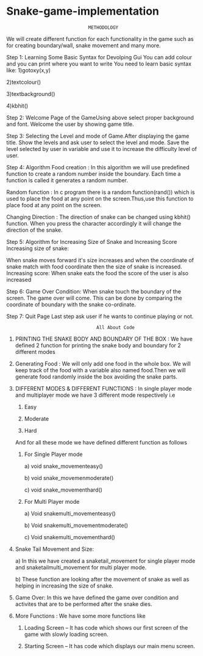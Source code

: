 # Snake-game-implementation

                                  METHODOLOGY

We will create different function for each functionality in the game such as for creating
boundary/wall, snake movement and many more.

Step 1: Learning Some Basic Syntax for Devolping Gui You can add colour and you can print where you want to write You
need to learn basic syntax like:
1)gotoxy(x,y)

2)textcolour()

3)textbackground()

4)kbhit()

Step 2: Welcome Page of the GameUsing above select proper background and font. Welcome the user by showing game title.

Step 3: Selecting the Level and mode of Game.After displaying the game title. Show the levels and ask user to select the level and mode. Save the level selected by user in variable and use it to increase the difficulty level of user.

Step 4: Algorithm
Food creation : In this algorithm we will use predefined function to create a random number inside the boundary. Each time a function is called it generates a random number.

Random function : In c program there is a random function(rand()) which is used to place the food at any point on the screen.Thus,use this function to place food at any point on the screen.

Changing Direction : The direction of snake can be changed using kbhit() function. When you press the character accordingly it will change the direction of the snake.

Step 5: Algorithm for Increasing Size of Snake and Increasing Score Increasing size of snake: 

When snake moves forward it's size increases and when the coordinate of snake match with food coordinate then the size of snake is increased.
Increasing score: When snake eats the food the score of the user is also increased

Step 6: Game Over Condition:
When snake touch the boundary of the screen. The game over will come. This can be done by comparing the coordinate of boundary with the snake co-ordinate.

Step 7: Quit Page
Last step ask user if he wants to continue playing or not.

                                     All About Code
                                     
1. PRINTING THE SNAKE BODY AND BOUNDARY OF THE BOX : We have defined 2 function for printing the snake body and boundary for 2 different modes

2. Generating Food : We will only add one food in the whole box. We will keep track of the food with a variable also named food.Then we will generate food randomly inside the                        box avoiding the snake parts.

3. DIFFERENT MODES & DIFFERENT FUNCTIONS : In single player mode and multiplayer mode we have 3 different mode respectively i.e
    1) Easy 
    
    2) Moderate
    
    3) Hard
    
    And for all these mode we have defined different function as follows
   
    1) For Single Player mode
    
       a) void snake_movementeasy()
       
       b) void snake_movemenmoderate()
       
       c) void snake_movementhard()

    2) For Multi Player mode
    
       a) Void snakemulti_movementeasy()
       
       b) Void snakemulti_movementmoderate()
       
       c) Void snakemulti_movementhard()

4. Snake Tail Movement and Size:

    a) In this we have created a snaketail_movement for single player mode and snaketailmulti_movement for multi player mode.
    
    b) These function are looking after the movement of snake as well as helping in increasing the
       size of snake.

5. Game Over: In this we have defined the game over condition and activites that are to be performed after the snake dies.

6. More Functions : We have some more functions like 

    1) Loading Screen – It has code which shows our first screen of the game with slowly loading screen.
    
    2) Starting Screen – It has code which displays our main menu screen.


